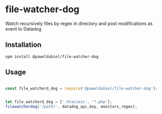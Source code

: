 # file-watcher-dog
Watch recursively files by regex in directory and post modifications as event to Datadog

## Installation
```npm install @paweldubiel/file-watcher-dog```

## Usage
```javascript

const file_watcherd_dog = require('@paweldubiel/file-watcher-dog');


let file_watcherd_dog = ['.htaccess', '*.php'];
filewatcherdog('/path/', datadog_api_key, monitors_regex);
```